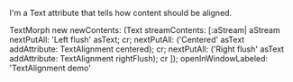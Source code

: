 I'm a Text attribute that tells how content should be aligned.TextMorph new   newContents: (Text streamContents: [:aStream| 										aStream 											nextPutAll: 'Left flush' asText; 											cr;											nextPutAll: ('Centered' asText addAttribute: TextAlignment centered);  											cr;											nextPutAll: ('Right flush' asText addAttribute: TextAlignment rightFlush);  											cr ]);  openInWindowLabeled: 'TextAlignment demo'